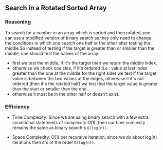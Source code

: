 
## Search in a Rotated Sorted Array

### Reasoning

To search for a number in an array which is sorted and then rotated, one can use a modified version of binary search as they only need to change the conditions in which one search one half or the other after testing the middle.So
instead of testing if the target is greater than or smaller than the middle, one should test the halves of the array:

- first we test the middle, if it's the target then we return the middle index.
- otherwise we check one side, if it's ordered (i.e : value at last index greater than the one at the middle for the right side) we test if the target value is between the two values at the edges, otherwise if it's not ordered (then it's the rotated half) we test that the target value is greater than the start or smaller than the end.
- otherwise it must be in the other half or doesn't exist.

### Efficiency

- Time Complexity: Since we are using binary search with a few extra conditional statements of complexity O(1), then our time comlexity remains the same as binary search's `O(log(n))`.

- Space Complexity: O(1) per recursive iteration, since we do about log(n) iterations then it's of the order `O(log(n))`.
